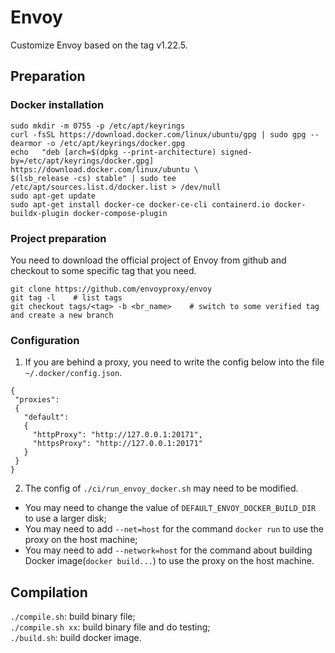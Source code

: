 # Envoy
Customize Envoy based on the tag v1.22.5.

## Preparation
### Docker installation
```
sudo mkdir -m 0755 -p /etc/apt/keyrings
curl -fsSL https://download.docker.com/linux/ubuntu/gpg | sudo gpg --dearmor -o /etc/apt/keyrings/docker.gpg
echo   "deb [arch=$(dpkg --print-architecture) signed-by=/etc/apt/keyrings/docker.gpg] https://download.docker.com/linux/ubuntu \
$(lsb_release -cs) stable" | sudo tee /etc/apt/sources.list.d/docker.list > /dev/null
sudo apt-get update
sudo apt-get install docker-ce docker-ce-cli containerd.io docker-buildx-plugin docker-compose-plugin
```
### Project preparation
You need to download the official project of Envoy from github and checkout to some specific tag that you need.
```
git clone https://github.com/envoyproxy/envoy
git tag -l    # list tags
git checkout tags/<tag> -b <br_name>    # switch to some verified tag and create a new branch
```
### Configuration
1. If you are behind a proxy, you need to write the config below into the file `~/.docker/config.json`.
```
{
 "proxies":
 {
   "default":
   {
     "httpProxy": "http://127.0.0.1:20171",
     "httpsProxy": "http://127.0.0.1:20171"
   }
 }
}
```
2. The config of `./ci/run_envoy_docker.sh` may need to be modified.
- You may need to change the value of `DEFAULT_ENVOY_DOCKER_BUILD_DIR` to use a larger disk;
- You may need to add `--net=host` for the command `docker run` to use the proxy on the host machine;
- You may need to add `--network=host` for the command about building Docker image(`docker build...`) to use the proxy on the host machine.

## Compilation
`./compile.sh`: build binary file;<br />
`./compile.sh xx`: build binary file and do testing;<br />
`./build.sh`: build docker image.
